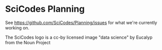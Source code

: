 # SciCodes Planning

See https://github.com/SciCodes/Planning/issues for what we're currently working on.

The SciCodes logo is a cc-by licensed image "data science" by Eucalyp from the Noun Project
